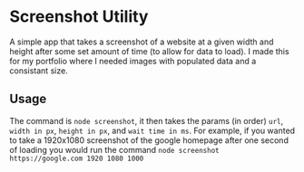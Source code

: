 # Screenshot Utility
A simple app that takes a screenshot of a website at a given width and height after some set amount of time (to allow for data to load). I made this for my portfolio where I needed images with populated data and a consistant size.

## Usage
The command is ```node screenshot```, it then takes the params (in order) ```url```,  ```width in px```,  ```height in px```,  and ```wait time in ms```. 
For example, if you wanted to take a 1920x1080 screenshot of the google homepage after one second of loading you would run the command ```node screenshot https://google.com 1920 1080 1000```